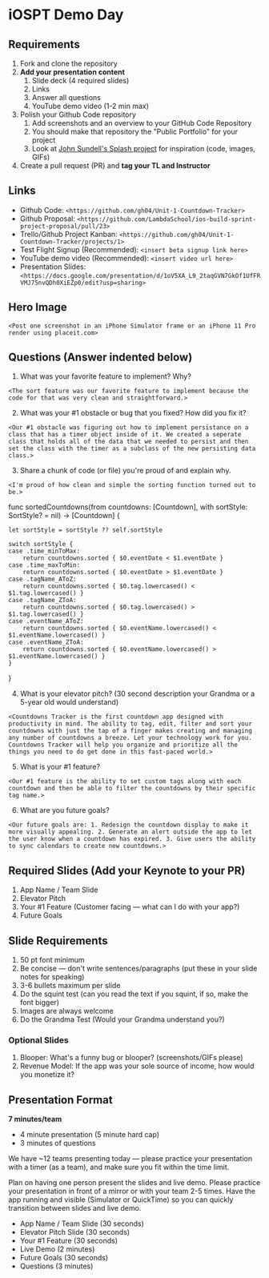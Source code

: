 # iOSPT Demo Day

## Requirements

1. Fork and clone the repository
2. **Add your presentation content**
    1. Slide deck (4 required slides)
    2. Links
    3. Answer all questions 
    4. YouTube demo video (1-2 min max)
3. Polish your Github Code repository
    1. Add screenshots and an overview to your GitHub Code Repository
    2. You should make that repository the "Public Portfolio" for your project
    3. Look at [John Sundell's Splash project](https://github.com/JohnSundell/Splash) for inspiration (code, images, GIFs)
4. Create a pull request (PR) and **tag your TL and Instructor**

## Links

* Github Code: `<https://github.com/gh04/Unit-1-Countdown-Tracker>`
* Github Proposal: `<https://github.com/LambdaSchool/ios-build-sprint-project-proposal/pull/23>`
* Trello/Github Project Kanban: `<https://github.com/gh04/Unit-1-Countdown-Tracker/projects/1>`
* Test Flight Signup (Recommended): `<insert beta signup link here>`
* YouTube demo video (Recommended): `<insert video url here>`
* Presentation Slides: `<https://docs.google.com/presentation/d/1oV5XA_L9_2taqGVN7GkOf1UfFRVMJ75nvQDh0XiEZp0/edit?usp=sharing>`

## Hero Image

`<Post one screenshot in an iPhone Simulator frame or an iPhone 11 Pro render using placeit.com>`

## Questions (Answer indented below)

1. What was your favorite feature to implement? Why?

`<The sort feature was our favorite feature to implement because the code for that was very clean and straightforward.>`

2. What was your #1 obstacle or bug that you fixed? How did you fix it?

`<Our #1 obstacle was figuring out how to implement persistance on a class that has a timer object inside of it. We created a seperate class that holds all of the data that we needed to persist and then set the class with the timer as a subclass of the new persisting data class.>`
  
3. Share a chunk of code (or file) you're proud of and explain why.

`<I'm proud of how clean and simple the sorting function turned out to be.>`

func sortedCountdowns(from countdowns: [Countdown], with sortStyle: SortStyle? = nil) -> [Countdown] {

    let sortStyle = sortStyle ?? self.sortStyle
    
    switch sortStyle {
    case .time_minToMax:
        return countdowns.sorted { $0.eventDate < $1.eventDate }
    case .time_maxToMin:
        return countdowns.sorted { $0.eventDate > $1.eventDate }
    case .tagName_AToZ:
        return countdowns.sorted { $0.tag.lowercased() < $1.tag.lowercased() }
    case .tagName_ZToA:
        return countdowns.sorted { $0.tag.lowercased() > $1.tag.lowercased() }
    case .eventName_AToZ:
        return countdowns.sorted { $0.eventName.lowercased() < $1.eventName.lowercased() }
    case .eventName_ZToA:
        return countdowns.sorted { $0.eventName.lowercased() > $1.eventName.lowercased() }
    }
}
  
4. What is your elevator pitch? (30 second description your Grandma or a 5-year old would understand)

`<Countdowns Tracker is the first countdown app designed with productivity in mind. The ability to tag, edit, filter and sort your countdowns with just the tap of a finger makes creating and managing any number of countdowns a breeze. Let your technology work for you. Countdowns Tracker will help you organize and prioritize all the things you need to do get done in this fast-paced world.>`
  
5. What is your #1 feature?

`<Our #1 feature is the ability to set custom tags along with each countdown and then be able to filter the countdowns by their specific tag name.>`
  
6. What are you future goals?

`<Our future goals are: 1. Redesign the countdown display to make it more visually appealing. 2. Generate an alert outside the app to let the user know when a countdown has expired. 3. Give users the ability to sync calendars to create new countdowns.>`

## Required Slides (Add your Keynote to your PR)

1. App Name / Team Slide
2. Elevator Pitch
3. Your #1 Feature (Customer facing — what can I do with your app?)
4. Future Goals

## Slide Requirements

1. 50 pt font minimum
2. Be concise — don't write sentences/paragraphs (put these in your slide notes for speaking)
3. 3-6 bullets maximum per slide
4. Do the squint test (can you read the text if you squint, if so, make the font bigger)
6. Images are always welcome
7. Do the Grandma Test (Would your Grandma understand you?)

### Optional Slides

1. Blooper: What's a funny bug or blooper? (screenshots/GIFs please)
2. Revenue Model: If the app was your sole source of income, how would you monetize it?

## Presentation Format

**7 minutes/team**

* 4 minute presentation (5 minute hard cap)
* 3 minutes of questions

We have ~12 teams presenting today — please practice your presentation with a timer (as a team), and make sure you fit within the time limit.

Plan on having one person present the slides and live demo. Please practice your presentation in front of a mirror or with your team 2-5 times. Have the app running and visible (Simulator or QuickTime) so you can quickly transition between slides and live demo.

* App Name / Team Slide (30 seconds)
* Elevator Pitch Slide (30 seconds)
* Your #1 Feature (30 seconds)
* Live Demo (2 minutes)
* Future Goals (30 seconds)
* Questions (3 minutes)
